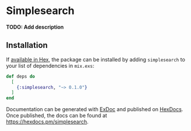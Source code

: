 # Simplesearch

**TODO: Add description**

## Installation

If [available in Hex](https://hex.pm/docs/publish), the package can be installed
by adding `simplesearch` to your list of dependencies in `mix.exs`:

```elixir
def deps do
  [
    {:simplesearch, "~> 0.1.0"}
  ]
end
```

Documentation can be generated with [ExDoc](https://github.com/elixir-lang/ex_doc)
and published on [HexDocs](https://hexdocs.pm). Once published, the docs can
be found at <https://hexdocs.pm/simplesearch>.

